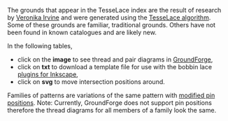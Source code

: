 The grounds that appear in the TesseLace index are the result of research by [Veronika Irvine](https://tesselacedotcom.wordpress.com/about/) and were generated using the [TesseLace algorithm](https://tesselacedotcom.wordpress.com/research/bridges2012/).  Some of these grounds are familiar, traditional grounds.  Others have not been found in known catalogues and are likely new.

In the following tables, 
* click on the **image** to see thread and pair diagrams in [GroundForge],
* click on **txt** to download a template file for use with the bobbin lace [plugins for Inkscape](https://tesselacedotcom.wordpress.com/tools/inkscape-extension),
* click on **svg** to move intersection positions around.  

Families of patterns are variations of the same pattern with [modified pin positions](/GroundForge-help/Reshape-Patterns).
Note: Currently, GroundForge does not support pin positions therefore the thread diagrams for all members of a family look the same.

[TesseLace.com]: https://tesselacedotcom.wordpress.com/
[GroundForge]: /GroundForge/stitches.html
